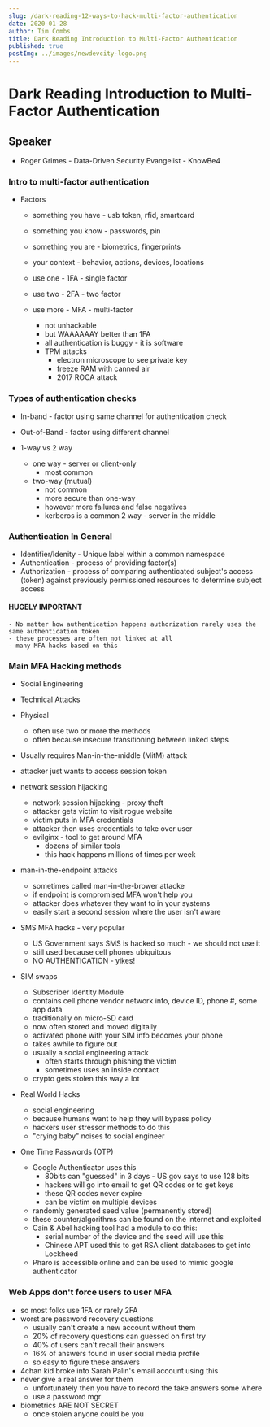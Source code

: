 ```yaml
---
slug: /dark-reading-12-ways-to-hack-multi-factor-authentication
date: 2020-01-28
author: Tim Combs
title: Dark Reading Introduction to Multi-Factor Authentication
published: true
postImg: ../images/newdevcity-logo.png
---
```


# Dark Reading Introduction to Multi-Factor Authentication

## Speaker

- Roger Grimes - Data-Driven Security Evangelist - KnowBe4

### Intro to multi-factor authentication

- Factors

  - something you have - usb token, rfid, smartcard
  - something you know - passwords, pin
  - something you are - biometrics, fingerprints
  - your context - behavior, actions, devices, locations

  - use one - 1FA - single factor
  - use two - 2FA - two factor
  - use more - MFA - multi-factor
    - not unhackable
    - but WAAAAAAY better than 1FA
    - all authentication is buggy - it is software
    - TPM attacks
      - electron microscope to see private key
      - freeze RAM with canned air
      - 2017 ROCA attack

### Types of authentication checks

- In-band - factor using same channel for authentication check
- Out-of-Band - factor using different channel

- 1-way vs 2 way
  - one way - server or client-only
    - most common
  - two-way (mutual)
    - not common
    - more secure than one-way
    - however more failures and false negatives
    - kerberos is a common 2 way - server in the middle

### Authentication In General

- Identifier/Idenity - Unique label within a common namespace
- Authentication - process of providing factor(s)
- Authorization - process of comparing authenticated subject's access (token) against previously permissioned resources to determine subject access

#### HUGELY IMPORTANT

    - No matter how authentication happens authorization rarely uses the same authentication token
    - these processes are often not linked at all
    - many MFA hacks based on this

### Main MFA Hacking methods

- Social Engineering
- Technical Attacks
- Physical
  - often use two or more the methods
  - often because insecure transitioning between linked steps
- Usually requires Man-in-the-middle (MitM) attack
- attacker just wants to access session token
- network session hijacking
  - network session hijacking - proxy theft
  - attacker gets victim to visit rogue website
  - victim puts in MFA credentials
  - attacker then uses credentials to take over user
  - evilginx - tool to get around MFA
    - dozens of similar tools
    - this hack happens millions of times per week
- man-in-the-endpoint attacks

  - sometimes called man-in-the-brower attacke
  - if endpoint is compromised MFA won't help you
  - attacker does whatever they want to in your systems
  - easily start a second session where the user isn't aware

- SMS MFA hacks - very popular
  - US Government says SMS is hacked so much - we should not use it
  - still used because cell phones ubiquitous
  - NO AUTHENTICATION - yikes!
- SIM swaps

  - Subscriber Identity Module
  - contains cell phone vendor network info, device ID, phone #, some app data
  - traditionally on micro-SD card
  - now often stored and moved digitally
  - activated phone with your SIM info becomes your phone
  - takes awhile to figure out
  - usually a social engineering attack
    - often starts through phishing the victim
    - sometimes uses an inside contact
  - crypto gets stolen this way a lot

- Real World Hacks

  - social engineering
  - because humans want to help they will bypass policy
  - hackers user stressor methods to do this
  - "crying baby" noises to social engineer

- One Time Passwords (OTP)
  - Google Authenticator uses this
    - 80bits can "guessed" in 3 days - US gov says to use 128 bits
    - hackers will go into email to get QR codes or to get keys
    - these QR codes never expire
    - can be victim on multiple devices
  - randomly generated seed value (permanently stored)
  - these counter/algorithms can be found on the internet and exploited
  - Cain & Abel hacking tool had a module to do this:
    - serial number of the device and the seed will use this
    - Chinese APT used this to get RSA client databases to get into Lockheed
  - Pharo is accessible online and can be used to mimic google authenticator

### Web Apps don't force users to user MFA

- so most folks use 1FA or rarely 2FA
- worst are password recovery questions
  - usually can't create a new account without them
  - 20% of recovery questions can guessed on first try
  - 40% of users can't recall their answers
  - 16% of answers found in user social media profile
  - so easy to figure these answers
- 4chan kid broke into Sarah Palin's email account using this
- never give a real answer for them
  - unfortunately then you have to record the fake answers some where
  - use a password mgr
- biometrics ARE NOT SECRET
  - once stolen anyone could be you
